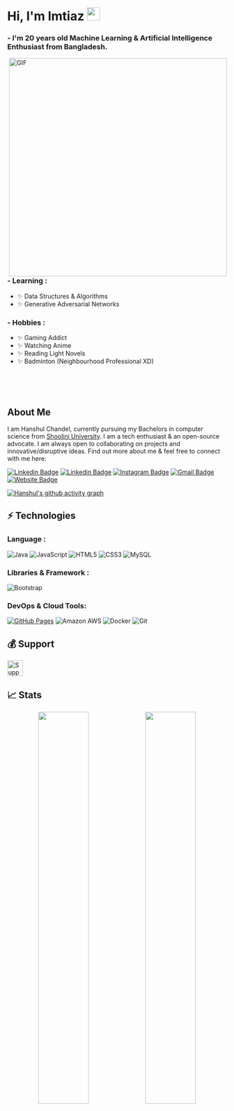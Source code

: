 # Hi, I'm Imtiaz <img src="https://github.com/0ximtiaz/0ximtiaz/blob/main/wave.gif" width="30px">

### - I'm 20 years  old Machine Learning & Artificial Intelligence Enthusiast from Bangladesh.

<img hight="400" width="500" alt="GIF" align="right" src="https://github.com/0ximtiaz/0ximtiaz/blob/main/wrench-watchdogs2.gif">

### - Learning :
- ✨ Data Structures & Algorithms
- ✨ Generative Adversarial Networks

### - Hobbies : 
- ✨ Gaming Addict
- ✨ Watching Anime
- ✨ Reading Light Novels
- ✨ Badminton (Neighbourhood Professional XD)

</br>
</br>
</br>

## About Me

I am Hanshul Chandel, currently pursuing my Bachelors in computer science from [Shoolini University](http://shooliniuniversity.com/). I am a tech enthusiast & an open-source advocate. I am always open to collaborating on projects and innovative/disruptive ideas. Find out more about me & feel free to connect with me here:


[![Linkedin Badge](https://img.shields.io/badge/-HanshulChandel-blue?style=flat-square&logo=Linkedin&logoColor=white&link=https://www.linkedin.com/in/hanshul-chandel/)](https://www.linkedin.com/in/hanshul-chandel/)
[![Linkedin Badge](https://img.shields.io/badge/-Hanshulll-green?style=flat-square&logo=Twitter&logoColor=white&link=https://twitter.com/Hanshulll/)](https://www.linkedin.com/in/hanshul-chandel/)
[![Instagram Badge](https://img.shields.io/badge/-hanshulll-purple?style=flat-square&logo=instagram&logoColor=white&link=https://instagram.com/hanshulll/)](https://instagram.com/hanshulll)
[![Gmail Badge](https://img.shields.io/badge/-hanshul.chandel@gmail.com-c14438?style=flat-square&logo=Gmail&logoColor=white&link=mailto:hanshul.chandel@gmail.com)](mailto:hanshul.chandel@gmail.com)
[![Website Badge](https://img.shields.io/badge/-Website-black?style=flat-square&logo=google-chrome&logoColor=white&link=https://hanshulll.github.io/)](https://hanshulll.github.io/)

[![Hanshul's github activity graph](https://activity-graph.herokuapp.com/graph?username=hanshulll&theme=xcode)](https://git.io/hanshulll)


## ⚡ Technologies

### Language :
![Java](https://img.shields.io/badge/-java-E34A86?style=flat-square&logo=java)
![JavaScript](https://img.shields.io/badge/-JavaScript-black?style=flat-square&logo=javascript)
![HTML5](https://img.shields.io/badge/-HTML5-E34F26?style=flat-square&logo=html5&logoColor=white)
![CSS3](https://img.shields.io/badge/-CSS3-1572B6?style=flat-square&logo=css3)
![MySQL](https://img.shields.io/badge/-MySQL-black?style=flat-square&logo=mysql)

### Libraries & Framework :

![Bootstrap](https://img.shields.io/badge/-Bootstrap-563D7C?style=flat-square&logo=bootstrap)

### DevOps & Cloud Tools:

<a href="#"><img alt="GitHub Pages" src="https://img.shields.io/badge/GitHub%20Pages-%23327FC7.svg?logo=github&logoColor=white"></a>
![Amazon AWS](https://img.shields.io/badge/Amazon%20AWS-232F3E?style=flat-square&logo=amazon-aws)
![Docker](https://img.shields.io/badge/-Docker-black?style=flat-square&logo=docker)
![Git](https://img.shields.io/badge/-Git-black?style=flat-square&logo=git)


## 💰 Support
<p>
<a href='https://www.buymeacoffee.com/hanshulll' target='_blank'><img height='36' style='border:0px;height:36px;' src='https://cdn.buymeacoffee.com/buttons/v2/default-yellow.png' border='0' alt='Support Kaiwalya on buymecoffee' /></a>
</p>

## 📈 Stats
<p align="center">
	
  <img width="48%" src="https://github-readme-stats.vercel.app/api?username=hanshulll&show_icons=true&theme=tokyonight" />
  <img width="48%" src="https://github-readme-streak-stats.herokuapp.com/?user=hanshulll&theme=tokyonight" />
</p>
 
